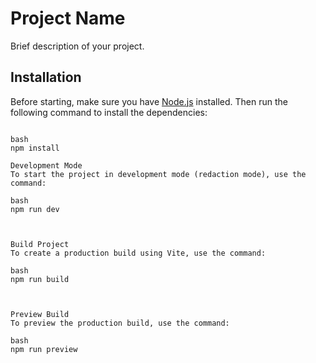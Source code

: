 # Project Name

Brief description of your project.

## Installation

Before starting, make sure you have [Node.js](https://nodejs.org/) installed. Then run the following command to install the dependencies:

```

bash
npm install

Development Mode
To start the project in development mode (redaction mode), use the command:

bash
npm run dev



Build Project
To create a production build using Vite, use the command:

bash
npm run build



Preview Build
To preview the production build, use the command:

bash
npm run preview
